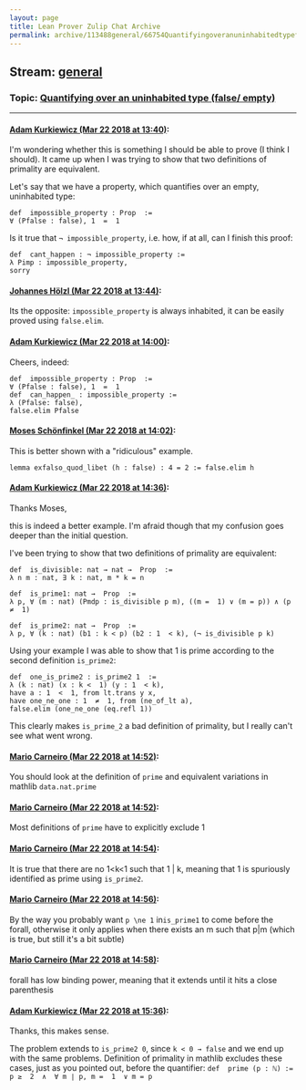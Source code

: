 ```yaml
---
layout: page
title: Lean Prover Zulip Chat Archive 
permalink: archive/113488general/66754Quantifyingoveranuninhabitedtypefalseempty.html
---
```


## Stream: [general](index.html)
### Topic: [Quantifying over an uninhabited type (false/ empty)](66754Quantifyingoveranuninhabitedtypefalseempty.html)

---

#### [Adam Kurkiewicz (Mar 22 2018 at 13:40)](https://leanprover.zulipchat.com/#narrow/stream/113488-general/topic/Quantifying%20over%20an%20uninhabited%20type%20%28false/%20empty%29/near/124058931):
I'm wondering whether this is something I should be able to prove (I think I should). It came up when I was trying to show that two definitions of primality are equivalent.

Let's say that we have a property, which quantifies over an empty, uninhabited type:

```
def  impossible_property : Prop  :=
∀ (Pfalse : false), 1  =  1
```

Is it true that `¬ impossible_property`, i.e. how, if at all, can I finish this proof:

```
def  cant_happen : ¬ impossible_property :=
λ Pimp : impossible_property,
sorry
```

#### [Johannes Hölzl (Mar 22 2018 at 13:44)](https://leanprover.zulipchat.com/#narrow/stream/113488-general/topic/Quantifying%20over%20an%20uninhabited%20type%20%28false/%20empty%29/near/124059054):
Its the opposite: `impossible_property` is always inhabited, it can be easily proved using `false.elim`.

#### [Adam Kurkiewicz (Mar 22 2018 at 14:00)](https://leanprover.zulipchat.com/#narrow/stream/113488-general/topic/Quantifying%20over%20an%20uninhabited%20type%20%28false/%20empty%29/near/124059575):
Cheers, indeed:

```
def  impossible_property : Prop  :=
∀ (Pfalse : false), 1  =  1
def  can_happen_ : impossible_property :=
λ (Pfalse: false),
false.elim Pfalse
```

#### [Moses Schönfinkel (Mar 22 2018 at 14:02)](https://leanprover.zulipchat.com/#narrow/stream/113488-general/topic/Quantifying%20over%20an%20uninhabited%20type%20%28false/%20empty%29/near/124059651):
This is better shown with a "ridiculous" example. 
```lean
lemma exfalso_quod_libet (h : false) : 4 = 2 := false.elim h
```

#### [Adam Kurkiewicz (Mar 22 2018 at 14:36)](https://leanprover.zulipchat.com/#narrow/stream/113488-general/topic/Quantifying%20over%20an%20uninhabited%20type%20%28false/%20empty%29/near/124060858):
Thanks Moses,

this is indeed a better example. I'm afraid though that my confusion goes deeper than the initial question.

I've been trying to show that two definitions of primality are equivalent:

```
def  is_divisible: nat → nat →  Prop  :=
λ n m : nat, ∃ k : nat, m * k = n

def  is_prime1: nat →  Prop  :=
λ p, ∀ (m : nat) (Pmdp : is_divisible p m), ((m =  1) ∨ (m = p)) ∧ (p ≠  1)

def  is_prime2: nat →  Prop  :=
λ p, ∀ (k : nat) (b1 : k < p) (b2 : 1  < k), (¬ is_divisible p k)
```

Using your example I was able to show that 1 is prime according to the second definition `is_prime2`:

```
def  one_is_prime2 : is_prime2 1  :=
λ (k : nat) (x : k <  1) (y : 1  < k),
have a : 1  <  1, from lt.trans y x,
have one_ne_one : 1  ≠  1, from (ne_of_lt a),
false.elim (one_ne_one (eq.refl 1))
```
 
This clearly makes `is_prime_2` a bad definition of primality, but I really can't see what went wrong.

#### [Mario Carneiro (Mar 22 2018 at 14:52)](https://leanprover.zulipchat.com/#narrow/stream/113488-general/topic/Quantifying%20over%20an%20uninhabited%20type%20%28false/%20empty%29/near/124061502):
You should look at the definition of `prime` and equivalent variations in mathlib `data.nat.prime`

#### [Mario Carneiro (Mar 22 2018 at 14:52)](https://leanprover.zulipchat.com/#narrow/stream/113488-general/topic/Quantifying%20over%20an%20uninhabited%20type%20%28false/%20empty%29/near/124061507):
Most definitions of `prime` have to explicitly exclude 1

#### [Mario Carneiro (Mar 22 2018 at 14:54)](https://leanprover.zulipchat.com/#narrow/stream/113488-general/topic/Quantifying%20over%20an%20uninhabited%20type%20%28false/%20empty%29/near/124061570):
It is true that there are no 1<k<1 such that 1 | k, meaning that 1 is spuriously identified as prime using `is_prime2`.

#### [Mario Carneiro (Mar 22 2018 at 14:56)](https://leanprover.zulipchat.com/#narrow/stream/113488-general/topic/Quantifying%20over%20an%20uninhabited%20type%20%28false/%20empty%29/near/124061651):
By the way you probably want `p \ne 1` in`is_prime1` to come before the forall, otherwise it only applies when there exists an m such that p|m (which is true, but still it's a bit subtle)

#### [Mario Carneiro (Mar 22 2018 at 14:58)](https://leanprover.zulipchat.com/#narrow/stream/113488-general/topic/Quantifying%20over%20an%20uninhabited%20type%20%28false/%20empty%29/near/124061716):
forall has low binding power, meaning that it extends until it hits a close parenthesis

#### [Adam Kurkiewicz (Mar 22 2018 at 15:36)](https://leanprover.zulipchat.com/#narrow/stream/113488-general/topic/Quantifying%20over%20an%20uninhabited%20type%20%28false/%20empty%29/near/124063178):
Thanks, this makes sense. 

The problem extends to `is_prime2 0`, since `k < 0 → false` and we end up with the same problems. Definition of primality in mathlib excludes  these cases, just as you pointed out, before the quantifier:  `def  prime (p : ℕ) := p ≥  2  ∧  ∀ m ∣ p, m =  1  ∨ m = p`


